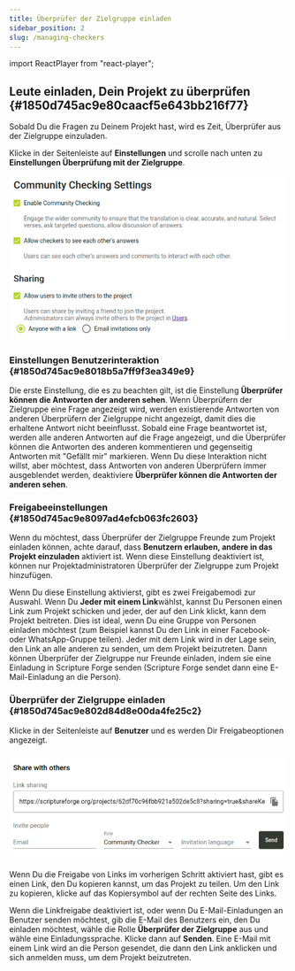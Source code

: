 ```yaml
---
title: Überprüfer der Zielgruppe einladen
sidebar_position: 2
slug: /managing-checkers
---
```


import ReactPlayer from "react-player";

## Leute einladen, Dein Projekt zu überprüfen {#1850d745ac9e80caacf5e643bb216f77}

<div class="player-wrapper"><ReactPlayer controls url="https://youtu.be/aBPHCF56hxA" /></div>

Sobald Du die Fragen zu Deinem Projekt hast, wird es Zeit, Überprüfer aus der Zielgruppe einzuladen.

Klicke in der Seitenleiste auf **Einstellungen** und scrolle nach unten zu **Einstellungen Überprüfung mit der Zielgruppe**.

![](./998098765.png)

### Einstellungen Benutzerinteraktion {#1850d745ac9e8018b5a7ff9f3ea349e9}

Die erste Einstellung, die es zu beachten gilt, ist die Einstellung **Überprüfer können die Antworten der anderen sehen**. Wenn Überprüfern der Zielgruppe eine Frage angezeigt wird, werden existierende Antworten von anderen Überprüfern der Zielgruppe nicht angezeigt, damit dies die erhaltene Antwort nicht beeinflusst. Sobald eine Frage beantwortet ist, werden alle anderen Antworten auf die Frage angezeigt, und die Überprüfer können die Antworten des anderen kommentieren und gegenseitig Antworten mit "Gefällt mir" markieren. Wenn Du diese Interaktion nicht willst, aber möchtest, dass Antworten von anderen Überprüfern immer ausgeblendet werden, deaktiviere **Überprüfer können die Antworten der anderen sehen**.

### Freigabeeinstellungen {#1850d745ac9e8097ad4efcb063fc2603}

Wenn du möchtest, dass Überprüfer der Zielgruppe Freunde zum Projekt einladen können, achte darauf, dass **Benutzern erlauben, andere in das Projekt einzuladen** aktiviert ist. Wenn diese Einstellung deaktiviert ist, können nur Projektadministratoren Überprüfer der Zielgruppe zum Projekt hinzufügen.

Wenn Du diese Einstellung aktivierst, gibt es zwei Freigabemodi zur Auswahl. Wenn Du **Jeder mit einem Link**wählst, kannst Du Personen einen Link zum Projekt schicken und jeder, der auf den Link klickt, kann dem Projekt beitreten. Dies ist ideal, wenn Du eine Gruppe von Personen einladen möchtest (zum Beispiel kannst Du den Link in einer Facebook- oder WhatsApp-Gruppe teilen). Jeder mit dem Link wird in der Lage sein, den Link an alle anderen zu senden, um dem Projekt beizutreten. Dann können Überprüfer der Zielgruppe nur Freunde einladen, indem sie eine Einladung in Scripture Forge senden (Scripture Forge sendet dann eine E-Mail-Einladung an die Person).

### Überprüfer der Zielgruppe einladen {#1850d745ac9e802d84d8e00da4fe25c2}

Klicke in der Seitenleiste auf **Benutzer** und es werden Dir Freigabeoptionen angezeigt.

![](./1688833473.png)

Wenn Du die Freigabe von Links im vorherigen Schritt aktiviert hast, gibt es einen Link, den Du kopieren kannst, um das Projekt zu teilen. Um den Link zu kopieren, klicke auf das Kopiersymbol auf der rechten Seite des Links.

Wenn die Linkfreigabe deaktiviert ist, oder wenn Du E-Mail-Einladungen an Benutzer senden möchtest, gib die E-Mail des Benutzers ein, den Du einladen möchtest, wähle die Rolle **Überprüfer der Zielgruppe** aus und wähle eine Einladungssprache. Klicke dann auf **Senden**. Eine E-Mail mit einem Link wird an die Person gesendet, die dann den Link anklicken und sich anmelden muss, um dem Projekt beizutreten.

